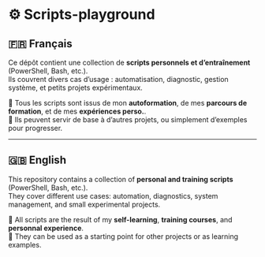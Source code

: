 # ⚙️ Scripts-playground

## 🇫🇷 Français  

Ce dépôt contient une collection de **scripts personnels et d’entraînement** (PowerShell, Bash, etc.).  
Ils couvrent divers cas d’usage : automatisation, diagnostic, gestion système, et petits projets expérimentaux.  

🔹 Tous les scripts sont issus de mon **autoformation**, de mes **parcours de formation**, et de mes **expériences perso.**.  
🔹 Ils peuvent servir de base à d’autres projets, ou simplement d’exemples pour progresser.  

---

## 🇬🇧 English  

This repository contains a collection of **personal and training scripts** (PowerShell, Bash, etc.).  
They cover different use cases: automation, diagnostics, system management, and small experimental projects.  

🔹 All scripts are the result of my **self-learning**, **training courses**, and **personnal experience**.  
🔹 They can be used as a starting point for other projects or as learning examples.  
